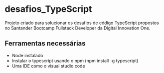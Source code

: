 # desafios_TypeScript   

Projeto criado para solucionar os desafios de código TypeScript propostos no Santander Bootcamp Fullstack Developer da Digital Innovation One.

## Ferramentas necessárias   
 
* Node instalado  
* Instalar o typescript usando o npm (npm install -g typescript)
* Uma IDE como o visual studio code   


